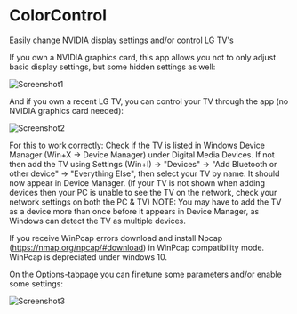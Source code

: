 # ColorControl
Easily change NVIDIA display settings and/or control LG TV's

If you own a NVIDIA graphics card, this app allows you not to only adjust basic display settings, but some hidden settings as well:

![Screenshot1](https://github.com/Maassoft/ColorControl/blob/master/images/NvPresets.png)

And if you own a recent LG TV, you can control your TV through the app (no NVIDIA graphics card needed):

![Screenshot2](https://github.com/Maassoft/ColorControl/blob/master/images/LgController.png)

For this to work correctly:
Check if the TV is listed in Windows Device Manager (Win+X -> Device Manager) under Digital Media Devices. If not then add the TV using Settings (Win+I) -> "Devices" -> "Add Bluetooth or other device" -> "Everything Else", then select your TV by name. It should now appear in Device Manager. (If your TV is not shown when adding devices then your PC is unable to see the TV on the network, check your network settings on both the PC & TV)
NOTE: You may have to add the TV as a device more than once before it appears in Device Manager, as Windows can detect the TV as multiple devices.

If you receive WinPcap errors download and install Npcap (https://nmap.org/npcap/#download) in WinPcap compatibility mode. WinPcap is depreciated under windows 10.

On the Options-tabpage you can finetune some parameters and/or enable some settings:

![Screenshot3](https://github.com/Maassoft/ColorControl/blob/master/images/Options.png)
